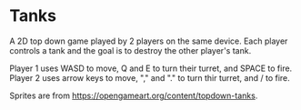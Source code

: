 # Tanks
 
A 2D top down game played by 2 players on the same device. Each player controls a tank and the goal is to destroy the other player's tank.

Player 1 uses WASD to move, Q and E to turn their turret, and SPACE to fire.
Player 2 uses arrow keys to move, "," and "." to turn thir turret, and / to fire.

Sprites are from https://opengameart.org/content/topdown-tanks. 